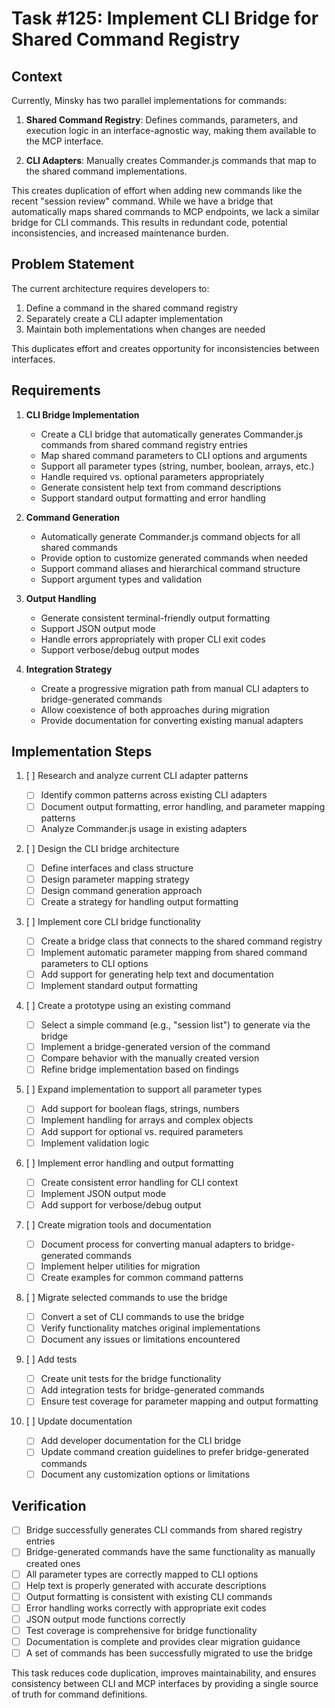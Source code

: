 # Task #125: Implement CLI Bridge for Shared Command Registry

## Context

Currently, Minsky has two parallel implementations for commands:

1. **Shared Command Registry**: Defines commands, parameters, and execution logic in an interface-agnostic way, making them available to the MCP interface.

2. **CLI Adapters**: Manually creates Commander.js commands that map to the shared command implementations.

This creates duplication of effort when adding new commands like the recent "session review" command. While we have a bridge that automatically maps shared commands to MCP endpoints, we lack a similar bridge for CLI commands. This results in redundant code, potential inconsistencies, and increased maintenance burden.

## Problem Statement

The current architecture requires developers to:

1. Define a command in the shared command registry
2. Separately create a CLI adapter implementation
3. Maintain both implementations when changes are needed

This duplicates effort and creates opportunity for inconsistencies between interfaces.

## Requirements

1. **CLI Bridge Implementation**

   - Create a CLI bridge that automatically generates Commander.js commands from shared command registry entries
   - Map shared command parameters to CLI options and arguments
   - Support all parameter types (string, number, boolean, arrays, etc.)
   - Handle required vs. optional parameters appropriately
   - Generate consistent help text from command descriptions
   - Support standard output formatting and error handling

2. **Command Generation**

   - Automatically generate Commander.js command objects for all shared commands
   - Provide option to customize generated commands when needed
   - Support command aliases and hierarchical command structure
   - Support argument types and validation

3. **Output Handling**

   - Generate consistent terminal-friendly output formatting
   - Support JSON output mode
   - Handle errors appropriately with proper CLI exit codes
   - Support verbose/debug output modes

4. **Integration Strategy**
   - Create a progressive migration path from manual CLI adapters to bridge-generated commands
   - Allow coexistence of both approaches during migration
   - Provide documentation for converting existing manual adapters

## Implementation Steps

1. [ ] Research and analyze current CLI adapter patterns

   - [ ] Identify common patterns across existing CLI adapters
   - [ ] Document output formatting, error handling, and parameter mapping patterns
   - [ ] Analyze Commander.js usage in existing adapters

2. [ ] Design the CLI bridge architecture

   - [ ] Define interfaces and class structure
   - [ ] Design parameter mapping strategy
   - [ ] Design command generation approach
   - [ ] Create a strategy for handling output formatting

3. [ ] Implement core CLI bridge functionality

   - [ ] Create a bridge class that connects to the shared command registry
   - [ ] Implement automatic parameter mapping from shared command parameters to CLI options
   - [ ] Add support for generating help text and documentation
   - [ ] Implement standard output formatting

4. [ ] Create a prototype using an existing command

   - [ ] Select a simple command (e.g., "session list") to generate via the bridge
   - [ ] Implement a bridge-generated version of the command
   - [ ] Compare behavior with the manually created version
   - [ ] Refine bridge implementation based on findings

5. [ ] Expand implementation to support all parameter types

   - [ ] Add support for boolean flags, strings, numbers
   - [ ] Implement handling for arrays and complex objects
   - [ ] Add support for optional vs. required parameters
   - [ ] Implement validation logic

6. [ ] Implement error handling and output formatting

   - [ ] Create consistent error handling for CLI context
   - [ ] Implement JSON output mode
   - [ ] Add support for verbose/debug output

7. [ ] Create migration tools and documentation

   - [ ] Document process for converting manual adapters to bridge-generated commands
   - [ ] Implement helper utilities for migration
   - [ ] Create examples for common command patterns

8. [ ] Migrate selected commands to use the bridge

   - [ ] Convert a set of CLI commands to use the bridge
   - [ ] Verify functionality matches original implementations
   - [ ] Document any issues or limitations encountered

9. [ ] Add tests

   - [ ] Create unit tests for the bridge functionality
   - [ ] Add integration tests for bridge-generated commands
   - [ ] Ensure test coverage for parameter mapping and output formatting

10. [ ] Update documentation
    - [ ] Add developer documentation for the CLI bridge
    - [ ] Update command creation guidelines to prefer bridge-generated commands
    - [ ] Document any customization options or limitations

## Verification

- [ ] Bridge successfully generates CLI commands from shared registry entries
- [ ] Bridge-generated commands have the same functionality as manually created ones
- [ ] All parameter types are correctly mapped to CLI options
- [ ] Help text is properly generated with accurate descriptions
- [ ] Output formatting is consistent with existing CLI commands
- [ ] Error handling works correctly with appropriate exit codes
- [ ] JSON output mode functions correctly
- [ ] Test coverage is comprehensive for bridge functionality
- [ ] Documentation is complete and provides clear migration guidance
- [ ] A set of commands has been successfully migrated to use the bridge

This task reduces code duplication, improves maintainability, and ensures consistency between CLI and MCP interfaces by providing a single source of truth for command definitions.

